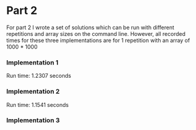 # Part 2

For part 2 I wrote a set of solutions which can be run with different repetitions and array
sizes on the command line. However, all recorded times for these three implementations are for
1 repetition with an array of 1000 * 1000

### Implementation 1

Run time: 1.2307 seconds

### Implementation 2

Run time: 1.1541 seconds

### Implementation 3

